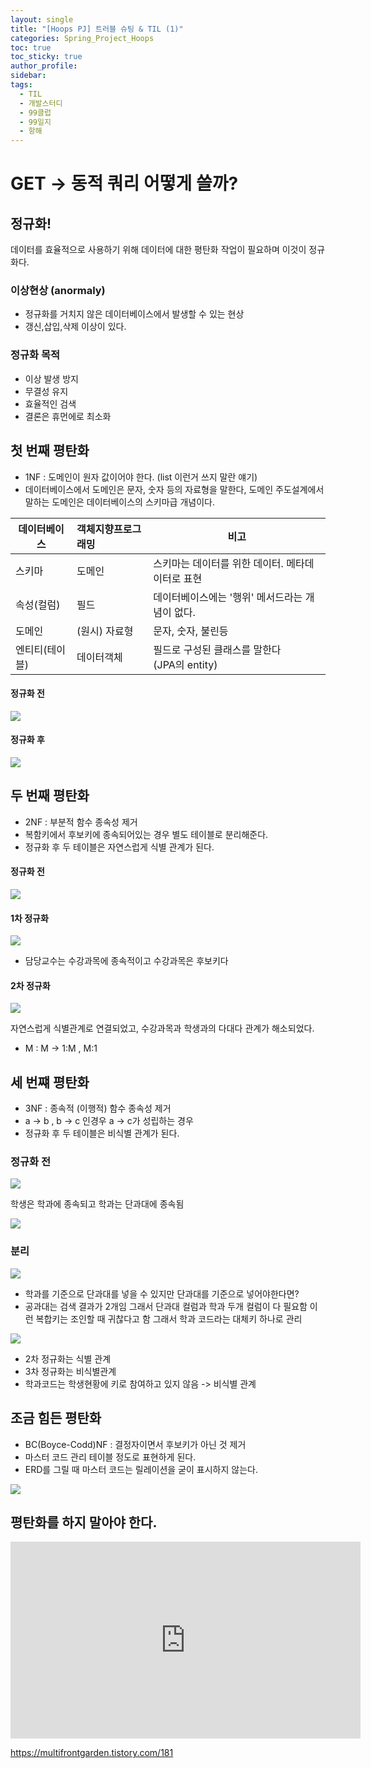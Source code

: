```yaml
---
layout: single
title: "[Hoops PJ] 트러블 슈팅 & TIL (1)"
categories: Spring_Project_Hoops
toc: true
toc_sticky: true
author_profile: 
sidebar: 
tags:
  - TIL
  - 개발스터디
  - 99클럽
  - 99일지
  - 항해
---
```


# GET -> 동적 쿼리 어떻게 쓸까?
## 정규화!

데이터를 효율적으로 사용하기 위해 데이터에 대한 평탄화 작업이 필요하며 이것이 정규화다.   

### 이상현상 (anormaly)

- 정규화를 거치지 않은 데이터베이스에서 발생할 수 있는 현상
- 갱신,삽입,삭제 이상이 있다.

### 정규화 목적

- 이상 발생 방지
- 무결성 유지
- 효율적인 검색
- 결론은 휴먼에로 최소화

## 첫 번째 평탄화

- 1NF : 도메인이 원자 값이어야 한다. (list 이런거 쓰지 말란 얘기)
- 데이터베이스에서 도메인은 문자, 숫자 등의 자료형을 말한다, 도메인 주도설계에서 말하는 도메인은 데이터베이스의 스키마급 개념이다.

| 데이터베이스   | 객체지향프로그래밍 | 비고                                |
| -------- | :-------- | --------------------------------- |
| 스키마      | 도메인       | 스키마는 데이터를 위한 데이터. 메타데이터로 표현       |
| 속성(컬럼)   | 필드        | 데이터베이스에는 '행위' 메서드라는 개념이 없다.       |
| 도메인      | (원시) 자료형  | 문자, 숫자, 불린등                       |
| 엔티티(테이블) | 데이터객체     | 필드로 구성된 클래스를 말한다<br>(JPA의 entity) |
#### 정규화 전 

![](https://i.imgur.com/ACzrIaQ.png)

#### 정규화 후 

![](https://i.imgur.com/XgemiUr.png)

## 두 번째 평탄화

- 2NF : 부분적 함수 종속성 제거
- 복함키에서 후보키에 종속되어있는 경우 별도 테이블로 분리해준다.
- 정규화 후 두 테이블은 자연스럽게 식별 관계가 된다.

#### 정규화 전

![](https://i.imgur.com/f5xsbDI.png)


#### 1차 정규화 

![](https://i.imgur.com/rNEIcwx.png)

- 담당교수는 수강과목에 종속적이고 수강과목은 후보키다

#### 2차 정규화

![](https://i.imgur.com/AzwaRBt.png)

자연스럽게 식별관계로 연결되었고, 수강과목과 학생과의 다대다 관계가 해소되었다.
- M : M -> 1:M , M:1

## 세 번쨰 평탄화

- 3NF : 종속적 (이행적) 함수 종속성 제거
- a -> b , b -> c 인경우 a -> c가 성립하는 경우
- 정규화 후 두 테이블은 비식별 관계가 된다.

### 정규화 전

![](https://i.imgur.com/8PMk0if.png)

학생은 학과에 종속되고 학과는 단과대에 종속됨

![](https://i.imgur.com/x45WRd4.png)


### 분리

![](https://i.imgur.com/rxhnMBu.png)

- 학과를 기준으로 단과대를 넣을 수 있지만 단과대를 기준으로 넣어야한다면?
- 공과대는 검색 결과가 2개임 그래서 단과대 컬럼과 학과 두개 컬럼이 다 필요함 이런 복합키는 조인할 때 귀찮다고 함 그래서 학과 코드라는 대체키 하나로 관리

![](https://i.imgur.com/edncGXp.png)

- 2차 정규화는 식별 관계
- 3차 정규화는 비식별관계
- 학과코드는 학생현황에 키로 참여하고 있지 않음 -> 비식별 관계
## 조금 힘든 평탄화

- BC(Boyce-Codd)NF : 결정자이면서 후보키가 아닌 것 제거
- 마스터 코드 관리 테이블 정도로 표현하게 된다.
- ERD를 그릴 때 마스터 코드는 릴레이션을 굳이 표시하지 않는다.


![](https://i.imgur.com/H8OaNs4.png)

## 평탄화를 하지 말아야 한다.


<iframe width="560" height="315" src="https://www.youtube.com/embed/68o6mQOewF8?si=rUnixrZhtCFCd2zy" title="YouTube video player" frameborder="0" allow="accelerometer; autoplay; clipboard-write; encrypted-media; gyroscope; picture-in-picture; web-share" referrerpolicy="strict-origin-when-cross-origin" allowfullscreen></iframe>

https://multifrontgarden.tistory.com/181
